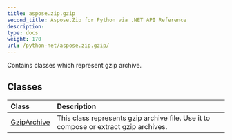 ```yaml
---
title: aspose.zip.gzip
second_title: Aspose.Zip for Python via .NET API Reference
description: 
type: docs
weight: 170
url: /python-net/aspose.zip.gzip/
---
```



Contains classes which represent gzip archive.

## Classes
| Class | Description |
| :- | :- |
|[GzipArchive](/zip/python-net/aspose.zip.gzip/gziparchive/)|This class represents gzip archive file. Use it to compose or extract gzip archives.|
